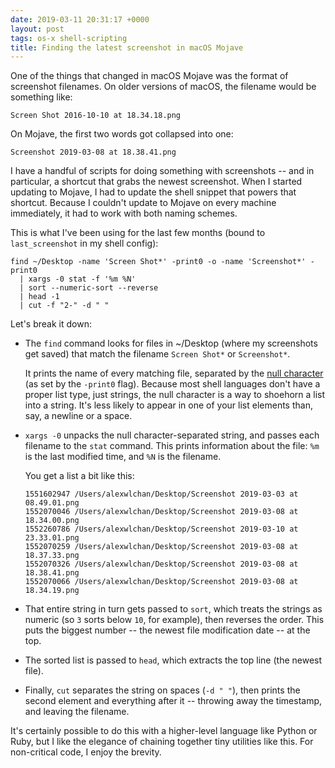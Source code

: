 ```yaml
---
date: 2019-03-11 20:31:17 +0000
layout: post
tags: os-x shell-scripting
title: Finding the latest screenshot in macOS Mojave
---
```


One of the things that changed in macOS Mojave was the format of screenshot filenames.
On older versions of macOS, the filename would be something like:

```
Screen Shot 2016-10-10 at 18.34.18.png
```

On Mojave, the first two words got collapsed into one:

```
Screenshot 2019-03-08 at 18.38.41.png
```

I have a handful of scripts for doing something with screenshots -- and in particular, a shortcut that grabs the newest screenshot.
When I started updating to Mojave, I had to update the shell snippet that powers that shortcut.
Because I couldn't update to Mojave on every machine immediately, it had to work with both naming schemes.

This is what I've been using for the last few months (bound to `last_screenshot` in my shell config):

```shell
find ~/Desktop -name 'Screen Shot*' -print0 -o -name 'Screenshot*' -print0
  | xargs -0 stat -f '%m %N'
  | sort --numeric-sort --reverse
  | head -1
  | cut -f "2-" -d " "
```

Let's break it down:

*   The `find` command looks for files in ~/Desktop (where my screenshots get saved) that match the filename `Screen Shot*` or `Screenshot*`.

    It prints the name of every matching file, separated by the [null character][null] (as set by the `-print0` flag).
    Because most shell languages don't have a proper list type, just strings, the null character is a way to shoehorn a list into a string.
    It's less likely to appear in one of your list elements than, say, a newline or a space.

*   `xargs -0` unpacks the null character-separated string, and passes each filename to the `stat` command.
    This prints information about the file: `%m` is the last modified time, and `%N` is the filename.

    You get a list a bit like this:

    ```
    1551602947 /Users/alexwlchan/Desktop/Screenshot 2019-03-03 at 08.49.01.png
    1552070046 /Users/alexwlchan/Desktop/Screenshot 2019-03-08 at 18.34.00.png
    1552260786 /Users/alexwlchan/Desktop/Screenshot 2019-03-10 at 23.33.01.png
    1552070259 /Users/alexwlchan/Desktop/Screenshot 2019-03-08 at 18.37.33.png
    1552070326 /Users/alexwlchan/Desktop/Screenshot 2019-03-08 at 18.38.41.png
    1552070066 /Users/alexwlchan/Desktop/Screenshot 2019-03-08 at 18.34.19.png
    ```

*   That entire string in turn gets passed to `sort`, which treats the strings as numeric (so `3` sorts below `10`, for example), then reverses the order.
    This puts the biggest number -- the newest file modification date -- at the top.

*   The sorted list is passed to `head`, which extracts the top line (the newest file).

*   Finally, `cut` separates the string on spaces (`-d " "`), then prints the second element and everything after it -- throwing away the timestamp, and leaving the filename.

It's certainly possible to do this with a higher-level language like Python or Ruby, but I like the elegance of chaining together tiny utilities like this.
For non-critical code, I enjoy the brevity.

[null]: https://en.wikipedia.org/wiki/Null_character